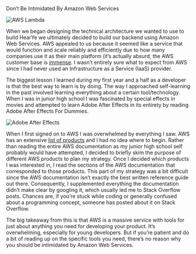 Don’t Be Intimidated By Amazon Web Services

![AWS Lambda](http://1u88jj3r4db2x4txp44yqfj1.wpengine.netdna-cdn.com/wp-content/uploads/2014/11/aws-reinvent-lambda.png)

When we began designing the technical architecture we wanted to use to build HearYe we ultimately decided to build our backend using Amazon Web Services. AWS appealed to us because it seemed like a service that would function and scale reliably and efficiently due to how many companies use it as their main platform (it’s actually absurd, the AWS customer base is [immense](https://aws.amazon.com/solutions/case-studies/all/). I wasn’t entirely sure what to expect from AWS since I had never used an Infrastructure as a Service (IaaS) provider.

The biggest lesson I learned during my first year and a half as a developer is that the best way to learn is by doing. The way I approached self-learning in the past involved learning everything about a certain tool/technology. When I was in junior high school I was fascinated by special effects in movies and attempted to learn Adobe After Effects in its entirety by reading Adobe After Effects For Dummies.

![Adobe After Effects](https://udemy-images.udemy.com/course/750x422/714820_5831_4.jpg)

When I first signed on to AWS I was overwhelmed by everything I saw. AWS has an extensive [list of products](https://en.wikipedia.org/wiki/Amazon_Web_Services#List_of_products) and I had no idea where to begin. Rather than reading the entire AWS documentation as my junior high school self probably would have attempted, I decided to briefly skim the purpose of different AWS products to plan my strategy. Once I decided which products I was interested in, I read the sections of the AWS documentation that corresponded to those products. This part of my strategy was a bit difficult since the AWS documentation isn’t exactly the best written reference guide out there. Consequently, I supplemented everything the documentation didn’t make clear by googling it, which usually led me to Stack Overflow posts. Chances are, if you’re stuck while coding or generally confused about a programming concept, someone has posted about it on Stack Overflow.

The big takeaway from this is that AWS is a massive service with tools for just about anything you need for developing your product. It’s overwhelming, especially for young developers. But if you’re patient and do a bit of reading up on the specific tools you need, there’s no reason why you should be intimidated by Amazon Web Services.


